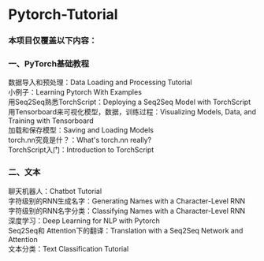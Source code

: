 # Pytorch-Tutorial

### 本项目仅覆盖以下内容：
 
### 一、PyTorch基础教程  
数据导入和预处理：Data Loading and Processing Tutorial  
小例子：Learning Pytorch With Examples  
用Seq2Seq熟悉TorchScript：Deploying a Seq2Seq Model with TorchScript  
用Tensorboard来可视化模型，数据，训练过程：Visualizing Models, Data, and Training with Tensorboard  
加载和保存模型：Saving and Loading Models  
torch.nn究竟是什？：What's torch.nn really?  
TorchScript入门：Introduction to TorchScript  

### 二、文本  
聊天机器人：Chatbot Tutorial  
字符级别的RNN生成名字：Generating Names with a Character-Level RNN  
字符级别的RNN名字分类：Classifying Names with a Character-Level RNN  
深度学习：Deep Learning for NLP with Pytorch  
Seq2Seq和 Attention下的翻译：Translation with a Seq2Seq Network and Attention  
文本分类：Text Classification Tutorial  
